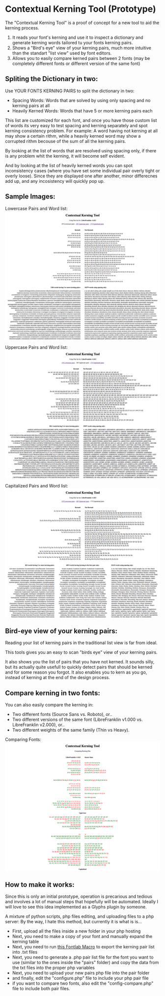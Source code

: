 # Contextual Kerning Tool (Prototype)

The "Contextual Kerning Tool" is a proof of concept for a new tool to aid the kerning process.

1) It reads your font's kerning and use it to inspect a dictionary and generate kerning words tailored tu your fonts kerning pairs.
2) Shows a "Bird's eye" view of your kerning pairs, much more intuitive than the standart "list view" used by font editors.
3) Allows you to easily compare kerned pairs between 2 fonts (may be completely different fonts or different version of the same font)

## Spliting the Dictionary in two:

Use YOUR FONTS KERNING PAIRS to split the dictionary in two:
* Spacing Words: Words that are solved by using only spacing and no kerning pairs at all
* Heavily Kerned Words: Words that have 5 or more kerning pairs each

This list are customized for each font, and once you have those custom list of words its very easy to test spacing and kerning separately and spot kerning consistency problem. For example: A word having not kerning at all may show a certain rithm, while a heavily kerned word may show a corrupted rithm becouse of the sum of all the kerning pairs.

By looking at the list of words that are resolved using spacing only, if there is any problem whit the kerning, it will become self evident.

And by looking at the list of heavily kerned words you can spot inconsistency cases (where you have set some individual pair overly tight or overly loose). Since they are displayed one after another, minor differecnes add up, and any incosistency will quickly pop up.

## Sample Images:

Lowercase Pairs and Word list:
![Lowercase Pairs.](/images/sample01-lowercase.png "Lowercase Pairs and Word list")

Uppercase Pairs and Word list:
![Lowercase Pairs.](/images/sample02-uppercase.png "Uppercase Pairs and Word list")

Capitalized Pairs and Word list:
![Lowercase Pairs.](/images/sample03-capitalized.png "Capitalized Pairs and Word list")

## Bird-eye view of your kerning pairs:

Reading your list of kerning pairs in the traditional list view is far from ideal.

This tools gives you an easy to scan "birds eye" view of your kerning pairs. 

It also shows you the list of pairs that you have not kerned. It sounds silly, but its actually quite usefull to quickly detect pairs that should be kerned and for some reason you forgot. It also enables you to kern as you go, instead of kerning at the end of the design process.

## Compare kerning in two fonts:

You can also easily compare the kerning in:
* Two different fonts (Source Sans vs. Roboto), or..
* Two different versions of the same font (LibreFranklin v1.000 vs. LibreFranklin v2.000), or..
* Two different weights of the same family (Thin vs Heavy).

Comparing Fonts:
![Lowercase Pairs.](/images/sample04-compare.png "Comparing Fonts")


## How to make it works:
Since this is only an initial prototype, operation is precarious and tedious and involves a lot of manual steps that hopefully will be automated. Ideally I will love to see this idea implemented as a Glyphs plugin by someone.

A mixture of python scripts, php files editing, and uploading files to a php server:
By the way, I hate this method, but currently it is what is is... 

* First, upload all the files inside a new folder in your php hosting
* Next, you need to make a copy of your font and manually expand the kerning table
* Next, you need to run [this Fontlab Macro](https://github.com/impallari/Impallari-Fontlab-Macros/blob/master/IMP%20ContextualKern/Export%20All%20pairs.py) to export the kerning pair list into .txt files
* Next, you need to generate a .php pair list file for the font you want to use (similar to the ones inside the "pairs" folder) and copy the data from the txt files into the proper php variables
* Next, you need to upload your new pairs php file into the pair folder
* and finally, edit the "configure.php" file to include your php pair file
* if you want to compare two fonts, also edit the "config-compare.php" file to include both pair files.

